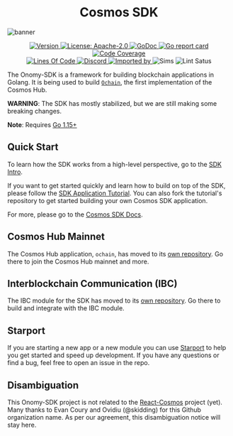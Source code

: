 <!--
parent:
  order: false
-->

<div align="center">
  <h1> Cosmos SDK </h1>
</div>

![banner](docs/onomy-sdk-image.jpg)

<div align="center">
  <a href="https://github.com/onomyprotocol/onomy-sdk/releases/latest">
    <img alt="Version" src="https://img.shields.io/github/tag/onomyprotocol/onomy-sdk.svg" />
  </a>
  <a href="https://github.com/onomyprotocol/onomy-sdk/blob/master/LICENSE">
    <img alt="License: Apache-2.0" src="https://img.shields.io/github/license/onomyprotocol/onomy-sdk.svg" />
  </a>
  <a href="https://pkg.go.dev/github.com/onomyprotocol/onomy-sdk?tab=doc">
    <img alt="GoDoc" src="https://godoc.org/github.com/onomyprotocol/onomy-sdk?status.svg" />
  </a>
  <a href="https://goreportcard.com/report/github.com/onomyprotocol/onomy-sdk">
    <img alt="Go report card" src="https://goreportcard.com/badge/github.com/onomyprotocol/onomy-sdk" />
  </a>
  <a href="https://codecov.io/gh/onomyprotocol/onomy-sdk">
    <img alt="Code Coverage" src="https://codecov.io/gh/onomyprotocol/onomy-sdk/branch/master/graph/badge.svg" />
  </a>
</div>
<div align="center">
  <a href="https://github.com/onomyprotocol/onomy-sdk">
    <img alt="Lines Of Code" src="https://tokei.rs/b1/github/onomyprotocol/onomy-sdk" />
  </a>
  <a href="https://discord.gg/AzefAFd">
    <img alt="Discord" src="https://img.shields.io/discord/669268347736686612.svg" />
  </a>
  <a href="https://sourcegraph.com/github.com/onomyprotocol/onomy-sdk?badge">
    <img alt="Imported by" src="https://sourcegraph.com/github.com/onomyprotocol/onomy-sdk/-/badge.svg" />
  </a>
    <img alt="Sims" src="https://github.com/onomyprotocol/onomy-sdk/workflows/Sims/badge.svg" />
    <img alt="Lint Satus" src="https://github.com/onomyprotocol/onomy-sdk/workflows/Lint/badge.svg" />
</div>




The Onomy-SDK is a framework for building blockchain applications in Golang.
It is being used to build [`Ochain`](https://github.com/onomyprotocol/ochain), the first implementation of the Cosmos Hub.

**WARNING**: The SDK has mostly stabilized, but we are still making some
breaking changes.

**Note**: Requires [Go 1.15+](https://golang.org/dl/)

## Quick Start

To learn how the SDK works from a high-level perspective, go to the [SDK Intro](./docs/intro/overview.md).

If you want to get started quickly and learn how to build on top of the SDK, please follow the [SDK Application Tutorial](https://tutorials.cosmos.network/nameservice/tutorial/00-intro.html). You can also fork the tutorial's repository to get started building your own Cosmos SDK application.

For more, please go to the [Cosmos SDK Docs](./docs/).

## Cosmos Hub Mainnet

The Cosmos Hub application, `ochain`, has moved to its [own repository](https://github.com/cosmos/ochain). Go there to join the Cosmos Hub mainnet and more.

## Interblockchain Communication (IBC)

The IBC module for the SDK has moved to its [own repository](https://github.com/cosmos/ibc-go). Go there to build and integrate with the IBC module. 

## Starport

If you are starting a new app or a new module you can use [Starport](https://github.com/tendermint/starport) to help you get started and speed up development. If you have any questions or find a bug, feel free to open an issue in the repo.

## Disambiguation

This Onomy-SDK project is not related to the [React-Cosmos](https://github.com/react-cosmos/react-cosmos) project (yet). Many thanks to Evan Coury and Ovidiu (@skidding) for this Github organization name. As per our agreement, this disambiguation notice will stay here.
